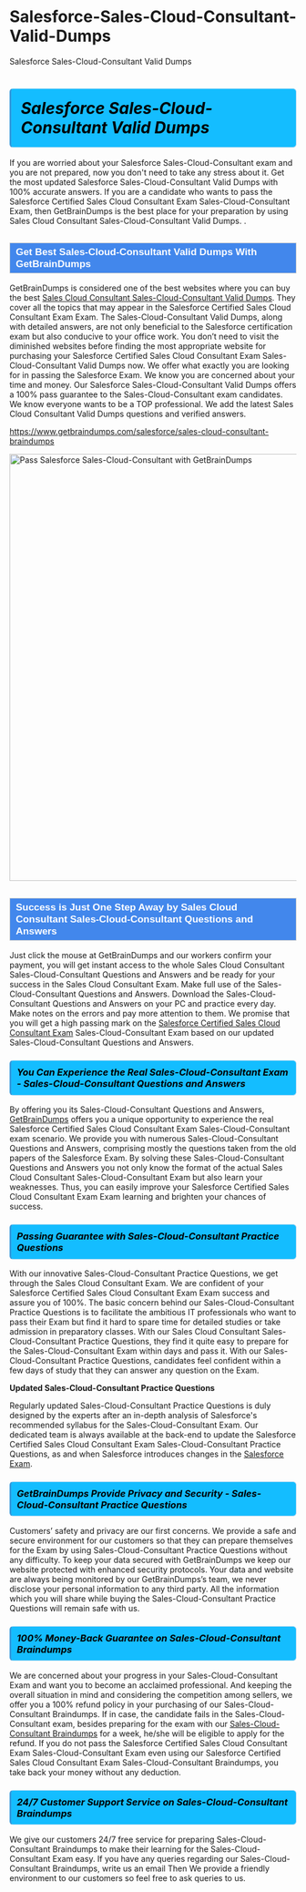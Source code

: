 # Salesforce-Sales-Cloud-Consultant-Valid-Dumps
Salesforce Sales-Cloud-Consultant Valid Dumps
<h1><strong><span style="display: block; color: #000000; background: #14BDFF; border: 0.5px solid #AED6F1; border-left: 3px solid #3498DB; padding: .6em; border-radius: 6px;">                     <em>Salesforce Sales-Cloud-Consultant <span class="exam_variation">Valid Dumps</span> </em>                </span></strong>            </h1>                        <p>If you are worried about your Salesforce Sales-Cloud-Consultant exam and you are not prepared, now you don't need to take any stress about it.             Get the most updated Salesforce Sales-Cloud-Consultant <span class="exam_variation">Valid Dumps</span> with 100% accurate answers. If you are a candidate who wants to pass the             Salesforce Certified Sales Cloud Consultant Exam Sales-Cloud-Consultant Exam, then GetBrainDumps is the best place for your preparation by using Sales Cloud Consultant Sales-Cloud-Consultant <span class="exam_variation">Valid Dumps</span>. .</p>                        <h2 style="background: #4287ec; border: 1px solid #cccccc; padding: 5px 10px;">                <span style="color: #ffffff;">                    <span style="font-size: 11pt;">                        <span style="line-height: normal;">                            <span style="font-family: Calibri,sans-serif;">                                <strong>                                    <span style="font-size: 13.0pt;">Get Best Sales-Cloud-Consultant <span class="exam_variation">Valid Dumps</span> With GetBrainDumps</span>                                </strong>                            </span>                        </span>                    </span>                </span>            </h2>                        <p>GetBrainDumps is considered one of the best websites where you can buy the best <a href="https://www.getbraindumps.com/salesforce/sales-cloud-consultant-braindumps.html">Sales Cloud Consultant Sales-Cloud-Consultant <span class="exam_variation">Valid Dumps</span></a>.             They cover all the topics that may appear in the Salesforce Certified Sales Cloud Consultant Exam Exam. The Sales-Cloud-Consultant <span class="exam_variation">Valid Dumps</span>,             along with detailed answers, are not only beneficial to the Salesforce certification exam but also conducive to your office work.             You don’t need to visit the diminished websites before finding the most appropriate website for purchasing your             Salesforce Certified Sales Cloud Consultant Exam Sales-Cloud-Consultant <span class="exam_variation">Valid Dumps</span> now. We offer what exactly you are looking for in passing the Salesforce Exam.             We know you are concerned about your time and money. Our Salesforce Sales-Cloud-Consultant <span class="exam_variation">Valid Dumps</span> offers a 100% pass guarantee to the             Sales-Cloud-Consultant exam candidates. We know everyone wants to be a TOP professional. We add the latest Sales Cloud Consultant <span class="exam_variation">Valid Dumps</span> questions and verified answers.</p>                        <p><a href="https://www.getbraindumps.com/salesforce/sales-cloud-consultant-braindumps">https://www.getbraindumps.com/salesforce/sales-cloud-consultant-braindumps</a></p>                        <p><a href="https://www.getbraindumps.com/"><img src="https://www.getbraindumps.com/images/get-updated-exam-questions-with-discount-getbraindumps.jpg" class="postImage" alt="Pass Salesforce Sales-Cloud-Consultant with GetBrainDumps" width="750"></a></p>                            <h2 style="background: #4287ec; border: 1px solid #cccccc; padding: 5px 10px;">                <span style="color: #ffffff;">                    <span style="font-size: 11pt;">                        <span style="line-height: normal;">                            <span style="font-family: Calibri,sans-serif;">                                <strong>                                    <span style="font-size: 13.0pt;">Success is Just One Step Away by Sales Cloud Consultant Sales-Cloud-Consultant <span class="exam_variation2">Questions and Answers</span></span>                                </strong>                            </span>                        </span>                    </span>                </span>            </h2>                        <p>Just click the mouse at GetBrainDumps and our workers confirm your payment, you will get instant access to the whole Sales Cloud Consultant Sales-Cloud-Consultant <span class="exam_variation2">Questions and Answers</span>             and be ready for your success in the Sales Cloud Consultant Exam. Make full use of the Sales-Cloud-Consultant <span class="exam_variation2">Questions and Answers</span>. Download the Sales-Cloud-Consultant <span class="exam_variation2">Questions and Answers</span> on your             PC and practice every day. Make notes on the errors and pay more attention to them. We promise that you will get a high passing mark on the             <a href="https://www.getbraindumps.com/salesforce/sales-cloud-consultant-braindumps">Salesforce Certified Sales Cloud Consultant Exam</a> Sales-Cloud-Consultant Exam based on our updated Sales-Cloud-Consultant <span class="exam_variation2">Questions and Answers</span>.</p>                        <h3>                <strong>                    <span style="display: block; color: #000000; background: #14BDFF; border: 0.5px solid #AED6F1; border-left: 3px solid #3498DB; padding: .6em; border-radius: 6px;">                        <em>You Can Experience the Real Sales-Cloud-Consultant Exam - Sales-Cloud-Consultant <span class="exam_variation2">Questions and Answers</span></em>                    </span>                </strong>            </h3>                        <p>By offering you its Sales-Cloud-Consultant <span class="exam_variation2">Questions and Answers</span>, <a href="https://www.getbraindumps.com/">GetBrainDumps</a> offers you a unique opportunity to experience the real             Salesforce Certified Sales Cloud Consultant Exam Sales-Cloud-Consultant exam scenario. We provide you with numerous Sales-Cloud-Consultant <span class="exam_variation2">Questions and Answers</span>, comprising mostly             the questions taken from the old papers of the Salesforce Exam. By solving these Sales-Cloud-Consultant <span class="exam_variation2">Questions and Answers</span> you not only know the format of the actual             Sales Cloud Consultant Sales-Cloud-Consultant Exam but also learn your weaknesses. Thus, you can easily improve your             Salesforce Certified Sales Cloud Consultant Exam Exam learning and brighten your chances of success.</p>                        <h3>                <strong>                    <span style="display: block; color: #000000; background: #14BDFF; border: 0.5px solid #AED6F1; border-left: 3px solid #3498DB; padding: .6em; border-radius: 6px;">                        <em>Passing Guarantee with Sales-Cloud-Consultant <span class="exam_variation3">Practice Questions</span></em>                    </span>                </strong>            </h3>                        <p>With our innovative Sales-Cloud-Consultant <span class="exam_variation3">Practice Questions</span>, we get through the Sales Cloud Consultant Exam. We are confident of your Salesforce Certified Sales Cloud Consultant Exam Exam             success and assure you of 100%. The basic concern behind our Sales-Cloud-Consultant <span class="exam_variation3">Practice Questions</span> is to facilitate the ambitious IT professionals who want to pass their             Exam but find it hard to spare time for detailed studies or take admission in preparatory classes. With our Sales Cloud Consultant Sales-Cloud-Consultant <span class="exam_variation3">Practice Questions</span>, they             find it quite easy to prepare for the Sales-Cloud-Consultant Exam within days and pass it. With our Sales-Cloud-Consultant <span class="exam_variation3">Practice Questions</span>, candidates feel confident within a few days of             study that they can answer any question on the Exam.</p>                        <p><strong>Updated Sales-Cloud-Consultant <span class="exam_variation3">Practice Questions</span></strong></p>                        <p>Regularly updated Sales-Cloud-Consultant <span class="exam_variation3">Practice Questions</span> is duly designed by the experts after an in-depth analysis of Salesforce's recommended syllabus for the Sales-Cloud-Consultant Exam.             Our dedicated team is always available at the back-end to update the Salesforce Certified Sales Cloud Consultant Exam Sales-Cloud-Consultant <span class="exam_variation3">Practice Questions</span>,             as and when Salesforce introduces changes in the <a href="https://www.getbraindumps.com/salesforce-braindumps.html">Salesforce Exam</a>.</p>                        <h3>                <strong>                    <span style="display: block; color: #000000; background: #14BDFF; border: 0.5px solid #AED6F1; border-left: 3px solid #3498DB; padding: .6em; border-radius: 6px;">                        <em>GetBrainDumps Provide Privacy and Security - Sales-Cloud-Consultant <span class="exam_variation3">Practice Questions</span></em>                    </span>                </strong>            </h3>                        <p>Customers’ safety and privacy are our first concerns. We provide a safe and secure environment for our customers so that they can prepare themselves for the Exam by using             Sales-Cloud-Consultant <span class="exam_variation3">Practice Questions</span> without any difficulty. To keep your data secured with GetBrainDumps we keep our website protected with enhanced security protocols. Your data and website             are always being monitored by our GetBrainDumps’s team, we never disclose your personal information to any third party. All the information which you will share while buying             the Sales-Cloud-Consultant <span class="exam_variation3">Practice Questions</span> will remain safe with us.</p>                        <h3>                <strong>                    <span style="display: block; color: #000000; background: #14BDFF; border: 0.5px solid #AED6F1; border-left: 3px solid #3498DB; padding: .6em; border-radius: 6px;">                        <em>100% Money-Back Guarantee on Sales-Cloud-Consultant <span class="exam_variation4">Braindumps</span></em>                    </span>                </strong>            </h3>                        <p>We are concerned about your progress in your Sales-Cloud-Consultant Exam and want you to become an acclaimed professional. And keeping the overall situation in mind and             considering the competition among sellers, we offer you a 100% refund policy in your purchasing of our Sales-Cloud-Consultant <span class="exam_variation4">Braindumps</span>. If in case, the candidate fails in the             Sales-Cloud-Consultant exam, besides preparing for the exam with our <a href="https://www.getbraindumps.com/salesforce/sales-cloud-consultant-braindumps">Sales-Cloud-Consultant <span class="exam_variation4">Braindumps</span></a> for a week, he/she will be eligible to apply for the refund. If you do not pass the             Salesforce Certified Sales Cloud Consultant Exam Sales-Cloud-Consultant Exam even using our Salesforce Certified Sales Cloud Consultant Exam Sales-Cloud-Consultant <span class="exam_variation4">Braindumps</span>, you             take back your money without any deduction.</p>                        <h3>                <strong>                    <span style="display: block; color: #000000; background: #14BDFF; border: 0.5px solid #AED6F1; border-left: 3px solid #3498DB; padding: .6em; border-radius: 6px;">                        <em>24/7 Customer Support Service on Sales-Cloud-Consultant <span class="exam_variation4">Braindumps</span></em>                    </span>                </strong>            </h3>                        <p>We give our customers 24/7 free service for preparing Sales-Cloud-Consultant <span class="exam_variation4">Braindumps</span> to make their learning for the Sales-Cloud-Consultant Exam easy. If you have any queries regarding our             Sales-Cloud-Consultant <span class="exam_variation4">Braindumps</span>, write us an email Then We provide a friendly environment to our customers so feel free to ask queries to us.</p>                    
